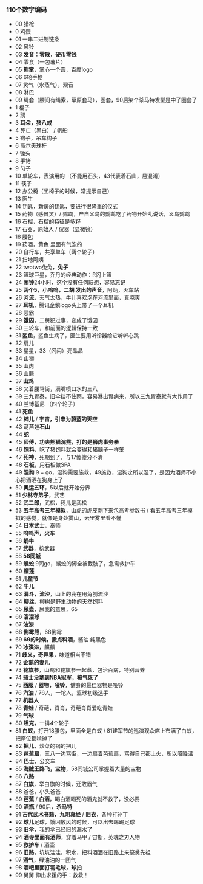 ### 110个数字编码
- 00 猎枪
-  0 鸡蛋
- 01 一串二进制链条
- 02 风铃
- 03 **发音：零散，硬币零钱**
- 04 零食（一包薯片）
- 05 **熊掌**，掌心一个圆，百度logo
- 06 6轮手枪
- 07 灵气（水蒸气），观音
- 08 淋巴
- 09 绳套（腰间有绳索，草原套马），圈套，90后染个杀马特发型是中了圈套了
-  1 棍子
-  2 鹅
-  3 **耳朵，猪八戒**
-  4 死亡（黑白） / 帆船
-  5 钩子，吊车钩子
-  6 高尔夫球杆
-  7 锄头
-  8 手铐
-  9 勺子
- 10 单轮车，表演用的 （不能用石头，43代表着石山，易混淆）
- 11 筷子
- 12 办公椅（坐椅子的时候，常提示自己）
- 13 医生
- 14 钥匙，新房的钥匙，要进行很隆重的仪式
- 15 药物（感冒灵）/ 鹦鹉，产自义乌的鹦鹉吃了药物开始乱说话，义乌鹦鹉
- 16 石榴，石榴的特征是多籽
- 17 石器，原始人 / 仪器（显微镜）
- 18 腰包
- 19 药酒，黄色 里面有气泡的
- 20 自行车，共享单车（两个轮子）
- 21 扫地阿姨
- 22 twotwo兔兔，**兔子**
- 23 篮球巨星，乔丹的经典动作：R闪上篮
- 24 **闹钟**24小时，这个没有任何联想，容易忘记
- 25 **两个5，小呜呜，二胡 发出的声音**，阿炳，火车站
- 26 **河流**，天气太热，牛儿喜欢泡在河流里面，真凉爽
- 27 **耳机**，腾讯企鹅logo头上带了一个耳机
- 28 恶霸
- 29 **饿囚**，二舅犯过事，变成了饿囚
- 30 三轮车，和前面的逻辑保持一致
- 31 **鲨鱼**，鲨鱼生病了，医生要用听诊器给它听听心跳
- 32 扇儿
- 33 星星，33（闪闪）亮晶晶
- 34 山狮
- 35 山虎
- 36 山鹿
- 37 **山鸡**
- 38 叉着腰骂街，满嘴喷口水的三八
- 39 三九胃泰，旧伞挡不住雨，容易淋出胃病来，所以三九胃泰就有大作用了
- 40 兰博基尼 （四个轮子）
- 41 **死鱼**
- 42 **柿儿** / **宇宙，引申为蔚蓝的天空**
- 43 葫芦娃**石山**
- 44 **蛇**
- 45 **师傅，功夫熊猫浣熊，打的是狮虎事务拳**
- 46 **饲料**，吃了猪饲料就会变得和猪脑子一样笨
- 47 **死神**，死期到了，与17傻傻分不清
- 48 **石板**，用石板做SPA
- 49 **湿狗** 9 = go，湿狗需要施救，49施救，湿狗之所以湿了，是因为酒师不小心把酒洒在狗身上了
- 50 **奥运五环**，5以后就开始分界
- 51 **少林寺弟子**，武艺
- 52 **武二郎**，武松，我儿是武松
- 53 **五年高考三年模拟**，山虎的虎皮剥下来包高考参数书 / 看五年高考三年模拟的感觉，就像是身处雾山，云里雾里看不懂
- 54 **日本武士**，巫师
- 55 **呜呜声，火车**
- 56 **蜗牛**
- 57 **武器**，核武器
- 58 **58同城**
- 59 **蜈蚣** 9同go，蜈蚣的脚全被截肢了，急需救护车
- 60 **榴莲**
- 61 **儿童节**
- 62 **牛儿**
- 63 **漏斗，流沙**，山上的鹿在用角刨流沙
- 64 **柳丝**，柳树是野生动物的天然饲料
- 65 **尿壶**，尿我的意思，65
- 66 **溜溜球**
- 67 **油漆**
- 68 **倒霉熊**，68倒霉
- 69 **69的时候，撒点料酒**，酱油 纯黑色
- 70 **冰淇淋**，麒麟
- 71 **歧义，奇异果**，味道相当不错
- 72 **企鹅的妻儿**
- 73 **花旗参**，山鸡和花旗参一起煮，包治百病，特别营养
- 74 **骑士没拿到NBA冠军，被气死了**
- 75 **西服** / **器物，哑铃**，健身的最佳器物是哑铃
- 76 **汽油** / 76人，一坨人，篮球初级选手
- 77 **机器人**
- 78 **青蛙** / 奇葩，肖肖，奇葩肖肖爱吃青蛙
- 79 **气球**
- 80 **坦克**，一排4个轮子
- 81 **白蚁**，打开18腰包，里面全是白蚁 / 81建军节的巡演观众席上布满了白蚁，把座位都啃掉了
- 82 **把儿**，炒菜的锅的把儿
- 83 **芭蕉扇**，三八一边骂街，一边扇着芭蕉扇，骂得自己都上火，所以降降温
- 84 **巴士**，公交车
- 85 **海贼王路飞，宝物**，58同城公司掌握着大量的宝物
- 86 **八路**
- 87 **白旗**，举白旗的时候，还敢霸气
- 88 爸爸，小头爸爸
- 89 **芭蕉** / **白酒**，喝白酒喝死的酒鬼就不救了，没必要
- 90 **酒瓶** / 90后，**杀马特**
- 91 **古代武术书籍，九阴真经** / **旧衣**，各种打补丁
- 92 **球儿**足球，饿囚放风的时候，可以出去踢踢足球
- 93 **旧伞**，我的伞已经旧的漏水了
- 94 **酒寺里面有酒师**，穿着马甲 / 宙斯，英魂之刃人物
- 95 **救护车** / 酒壶
- 96 **旧路**，坑坑洼洼，积水，把料酒洒在旧路上来祭奠先祖
- 97 **酒气**，绿油油的一团气
- 98 **酒吧里面打羽毛球，球拍**
- 99 舅舅 伸出求援的手：救救！
